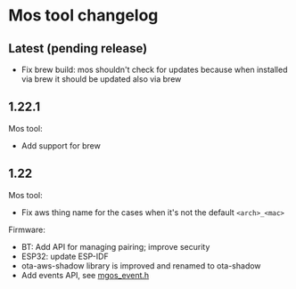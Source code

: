 Mos tool changelog
==================

## Latest (pending release)

- Fix brew build: mos shouldn't check for updates because when installed via
  brew it should be updated also via brew

## 1.22.1

Mos tool:

- Add support for brew

## 1.22

Mos tool:

- Fix aws thing name for the cases when it's not the default `<arch>_<mac>`

Firmware:

- BT: Add API for managing pairing; improve security
- ESP32: update ESP-IDF
- ota-aws-shadow library is improved and renamed to ota-shadow
- Add events API, see [mgos_event.h](https://mongoose-os.com/docs/api/mgos_event.h.html)
